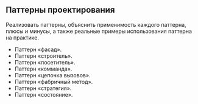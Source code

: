 ## Паттерны проектирования

Реализовать паттерны, объяснить применимость каждого паттерна, плюсы и минусы, а также реальные примеры использования паттерна на практике.

- Паттерн «фасад». 
- Паттерн «строитель». 
- Паттерн «посетитель». 
- Паттерн «комманда». 
- Паттерн «цепочка вызовов». 
- Паттерн «фабричный метод». 
- Паттерн «стратегия». 
- Паттерн «состояние». 